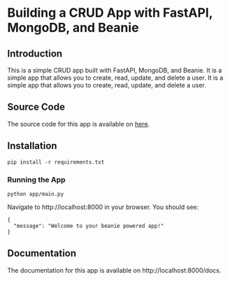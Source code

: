 # Building a CRUD App with FastAPI, MongoDB, and Beanie

## Introduction

This is a simple CRUD app built with FastAPI, MongoDB, and Beanie. It is a simple app that allows you to create, read,
update, and delete a user. It is a simple app that allows you to create, read, update, and delete a user.

## Source Code

The source code for this app is available on [here](https://testdriven.io/blog/fastapi-beanie/).

## Installation

```shell
pip install -r requirements.txt
```

### Running the App

```shell
python app/main.py
```

Navigate to http://localhost:8000 in your browser. You should see:

```shell
{
  "message": "Welcome to your beanie powered app!"
}
```

## Documentation

The documentation for this app is available on http://localhost:8000/docs.
